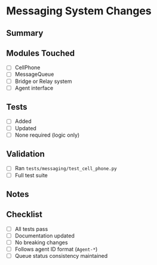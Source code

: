 # Messaging System Changes

## Summary
<!-- Describe what this messaging patch does -->

## Modules Touched
- [ ] CellPhone
- [ ] MessageQueue
- [ ] Bridge or Relay system
- [ ] Agent interface

## Tests
- [ ] Added
- [ ] Updated
- [ ] None required (logic only)

## Validation
- [ ] Ran `tests/messaging/test_cell_phone.py`
- [ ] Full test suite

## Notes
<!-- Any special usage info, version bump requirements, or Discord relay changes? -->

## Checklist
- [ ] All tests pass
- [ ] Documentation updated
- [ ] No breaking changes
- [ ] Follows agent ID format (`Agent-*`)
- [ ] Queue status consistency maintained 